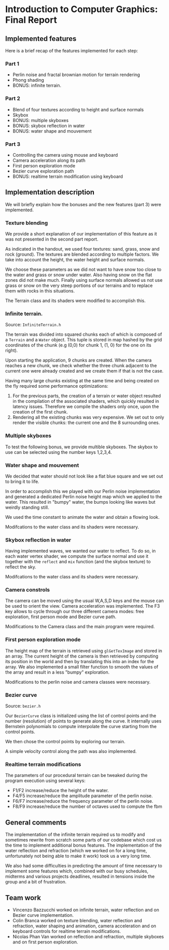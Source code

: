 # Introduction to Computer Graphics: Final Report

## Implemented features

Here is a brief recap of the features implemented for each step:

### Part 1

 - Perlin noise and fractal brownian motion for terrain rendering 
 - Phong shading
 - BONUS: infinite terrain.

### Part 2

 - Blend of four textures according to height and surface normals
 - Skybox
 - BONUS: multiple skyboxes
 - BONUS: skybox reflection in water
 - BONUS: water shape and mouvement

### Part 3

 - Controlling the camera using mouse and keyboard
 - Camera acceleration along its path
 - First person exploration mode
 - Bezier curve exploration path
 - BONUS: realtime terrain modification using keyboard

## Implementation description

We will briefly explain how the bonuses and the new features (part 3) were implemented.

### Texture blending

We provide a short explanation of our implementation of this feature as it was not presented in the second part report.

As indicated in the handout, we used four textures: sand, grass, snow and rock (ground). The textures are blended according to
multiple factors. We take into account the height, the water height and surface normals.

We choose these parameters as we did not want to have snow too close to the water and grass or snow under water. Also
having snow on the flat zones did not make much. Finally using surface normals allowed us not use grass or snow on the
very steep portions of our terrains and to replace them with rocks in this situations.

The Terrain class and its shaders were modified to accomplish this.

### Infinite terrain.

Source: `InfiniteTerrain.h`

The terrain was divided into squared chunks each of which is composed of a `Terrain` and a `Water`
object. This tuple is stored in map hashed by the grid coordinates of the chunk (e.g (0,0) for chunk 1, (1, 0) for the one
on its right).

Upon starting the application, 9 chunks are created. When the camera reaches a new chunk, we check whether the three chunk
adjacent to the current one were already created and we create them if that is not the case.

Having many large chunks existing at the same time and being created on the fly required some performance optimizations:

 1. For the previous parts, the creation of a terrain or water object resulted in the compilation of the associated shaders,
 which quickly resulted in latency issues. Therefore we compile the shaders only once, upon the creation of the first
 chunk.
 2. Rendering all the existing chunks was very expensive. We set out to only render the visible chunks: the current one and
 the 8 surrounding ones.

### Multiple skyboxes

To test the following bonus, we provide multible skyboxes. The skybox to use can be selected using the number keys 1,2,3,4.

### Water shape and mouvement

We decided that water should not look like a flat blue square and we set out to bring it to life.

In order to accomplish this we played with our Perlin noise implementation and generated a dedicated Perlin noise height
map which we applied to the water. This resulted in "bumpy" water, the bumps looking like waves but weirdly standing still.

We used the time constant to animate the water and obtain a flowing look.

Modifcations to the water class and its shaders were necessary.

### Skybox reflection in water

Having implemented waves, we wanted our water to reflect. To do so, in each water vertex shader, we compute the surface
normal and use it together with the `reflect` and `mix` function (and the skybox texture) to reflect the sky.

Modifcations to the water class and its shaders were necessary.

### Camera constrols

The camera can be moved using the usual W,A,S,D keys and the mouse can be used to orient the view. Camera acceleration
was implemented. The F3 key allows to cycle through our three different camera modes: free exploration, first person mode
and Bezier curve path.

Modifications to the Camera class and the main program were required.

### First person exploration mode

The height map of the terrain is retrieved using `glGetTexImage` and stored in an array.
The current height of the camera is then retrieved by computing its position in the world
and then by translating this into an index for the array. We also implemented a small
filter function to smooth the values of the array and result in a less "bumpy" exploration.

Modifications to the perlin noise and camera classes were necessary.

### Bezier curve

Source: `bezier.h`

Our `BezierCurve` class is initialized using the list of control points and the number (resolution) of points to generate
along the curve. It internally uses Bernstein polynomials to compute interpolate the curve starting from the control points.

We then chose the control points by exploring our terrain.

A simple velocity control along the path was also implemented.

### Realtime terrain modifications

The parameters of our procedural terrain can be tweaked during the program execution using several keys:

 - F1/F2 increase/reduce the height of the water.
 - F4/F5 increase/reduce the amplitude parameter of the perlin noise.
 - F6/F7 increase/reduce the frequency parameter of the perlin noise.
 - F8/F9 increase/reduce the number of octaves used to compute the fbm

## General comments

The implementation of the infinite terrain required us to modify and sometimes rewrite from scratch some parts of our codebase
which cost us the time to implement additional bonus features. The implementation of the water reflection and refraction (which we
worked on for a long time, unfortunately not being able to make it work) took us a very long time.

We also had some difficulties in predicting the amount of time necessary to implement some features which, combined with our busy
schedules, midterms and various projects deadlines, resulted in tensions inside the group and a bit of frustration.

## Team work

 - Vincenzo Bazzucchi worked on infinite terrain, water reflection and on Bezier curve implementation.
 - Colin Branca worked on texture blending, water reflection and refraction, water shaping and animation, camera
 acceleration and on keyboard controls for realtime terrain modifications.
 - Nicolas Phan Van worked on reflection and refraction, multiple skyboxes and on first person exploration.